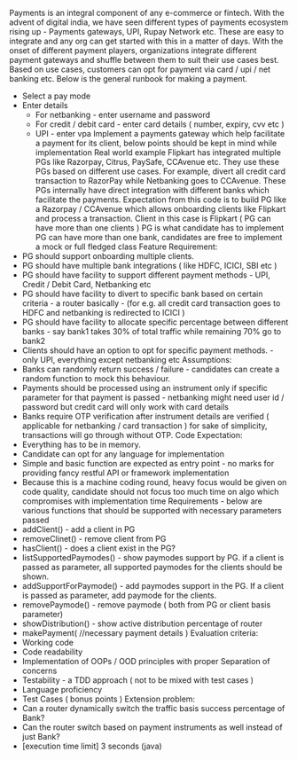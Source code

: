 Payments is an integral component of any e-commerce or fintech. With the advent of digital india, we have seen different types of payments ecosystem rising up - Payments gateways, UPI, Rupay Network etc. These are easy to integrate and any org can get started with this in a matter of days.
With the onset of different payment players, organizations integrate different payment gateways and shuffle between them to suit their use cases best.
Based on use cases, customers can opt for payment via card / upi / net banking etc. Below is the general runbook for making a payment.
* Select a pay mode
* Enter details
    * For netbanking - enter username and password
    * For credit / debit card - enter card details ( number, expiry, cvv etc )
    * UPI - enter vpa
      Implement a payments gateway which help facilitate a payment for its client, below points should be kept in mind while implementation
      Real world example
      Flipkart has integrated multiple PGs like Razorpay, Citrus, PaySafe, CCAvenue etc. They use these PGs based on different use cases. For example, divert all credit card transaction to RazorPay while Netbanking goes to CCAvenue.
      These PGs internally have direct integration with different banks which facilitate the payments.
      Expectation from this code is to build PG like a Razorpay / CCAvenue which allows onboarding clients like Flipkart and process a transaction.
      Client in this case is Flipkart ( PG can have more than one clients ) PG is what candidate has to implement PG can have more than one bank, candidates are free to implement a mock or full fledged class
      Feature Requirement:
* PG should support onboarding multiple clients.
* PG should have multiple bank integrations ( like HDFC, ICICI, SBI etc )
* PG should have facility to support different payment methods - UPI, Credit / Debit Card, Netbanking etc
* PG should have facility to divert to specific bank based on certain criteria - a router basically - (for e.g. all credit card transaction goes to HDFC and netbanking is redirected to ICICI )
* PG should have facility to allocate specific percentage between different banks - say bank1 takes 30% of total traffic while remaining 70% go to bank2
* Clients should have an option to opt for specific payment methods. - only UPI, everything except netbanking etc
  Assumptions:
* Banks can randomly return success / failure - candidates can create a random function to mock this behaviour.
* Payments should be processed using an instrument only if specific parameter for that payment is passed - netbanking might need user id / password but credit card will only work with card details
* Banks require OTP verification after instrument details are verified ( applicable for netbanking / card transaction ) for sake of simplicity, transactions will go through without OTP.
  Code Expectation:
* Everything has to be in memory.
* Candidate can opt for any language for implementation
* Simple and basic function are expected as entry point - no marks for providing fancy restful API or framework implementation
* Because this is a machine coding round, heavy focus would be given on code quality, candidate should not focus too much time on algo which compromises with implementation time
  Requirements - below are various functions that should be supported with necessary parameters passed
* addClient() - add a client in PG
* removeClinet() - remove client from PG
* hasClient() - does a client exist in the PG?
* listSupportedPaymodes() - show paymodes support by PG. if a client is passed as parameter, all supported paymodes for the clients should be shown.
* addSupportForPaymode() - add paymodes support in the PG. If a client is passed as parameter, add paymode for the clients.
* removePaymode() - remove paymode ( both from PG or client basis parameter)
* showDistribution() - show active distribution percentage of router
* makePayment( //necessary payment details )
  Evaluation criteria:
* Working code
* Code readability
* Implementation of OOPs / OOD principles with proper Separation of concerns
* Testability - a TDD approach ( not to be mixed with test cases )
* Language proficiency
* Test Cases ( bonus points )
  Extension problem:
* Can a router dynamically switch the traffic basis success percentage of Bank?
* Can the router switch based on payment instruments as well instead of just Bank?
* [execution time limit] 3 seconds (java)
